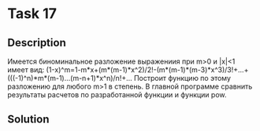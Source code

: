# Task 17

## Description

Имеется биноминальное разложение выражениия при m>0 и |x|<1 имеет вид:
(1-x)^m=1-m\*x+(m\*(m-1)\*x^2)/2!-(m\*(m-1)\*(m-3)\*x^3)/3!+...+(((-1)^n)\*m\*(m-1)...(m-n+1)\*x^n)/n!+...
Построит функцию по этому разложению для любого m>1 в степень. В главной программе сравнить результаты расчетов по разработанной функции и функции pow.

## Solution

```C++

```
